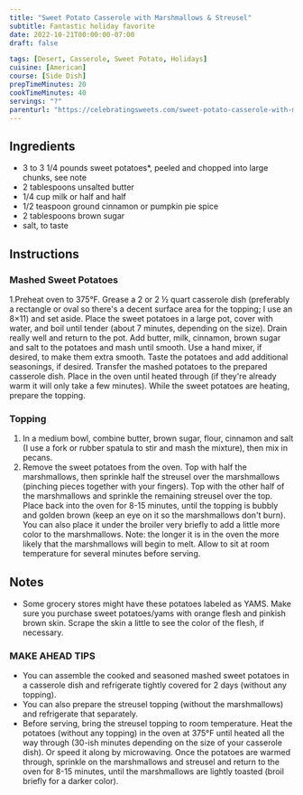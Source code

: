 ```yaml
---
title: "Sweet Potato Casserole with Marshmallows & Streusel"
subtitle: Fantastic holiday favorite
date: 2022-10-21T00:00:00-07:00
draft: false

tags: [Desert, Casserole, Sweet Potato, Holidays]
cuisine: [American]
course: [Side Dish]
prepTimeMinutes: 20
cookTimeMinutes: 40
servings: "?"
parenturl: "https://celebratingsweets.com/sweet-potato-casserole-with-marshmallow-pecan-streusel"
---
```


## Ingredients

- 3 to 3 1/4 pounds sweet potatoes*, peeled and chopped into large chunks, see note
- 2 tablespoons unsalted butter
- 1/4 cup milk or half and half
- 1/2 teaspoon ground cinnamon or pumpkin pie spice
- 2 tablespoons brown sugar
- salt, to taste

## Instructions

### Mashed Sweet Potatoes

1.Preheat oven to 375°F. Grease a 2 or 2 ½ quart casserole dish (preferably a rectangle or oval so there's a decent surface area for the topping; I use an 8×11) and set aside.
Place the sweet potatoes in a large pot, cover with water, and boil until tender (about 7 minutes, depending on the size). Drain really well and return to the pot. Add butter, milk, cinnamon, brown sugar and salt to the potatoes and mash until smooth. Use a hand mixer, if desired, to make them extra smooth. Taste the potatoes and add additional seasonings, if desired.
Transfer the mashed potatoes to the prepared casserole dish. Place in the oven until heated through (if they're already warm it will only take a few minutes). While the sweet potatoes are heating, prepare the topping.

### Topping

1. In a medium bowl, combine butter, brown sugar, flour, cinnamon and salt (I use a fork or rubber spatula to stir and mash the mixture), then mix in pecans.
2. Remove the sweet potatoes from the oven. Top with half the marshmallows, then sprinkle half the streusel over the marshmallows (pinching pieces together with your fingers). Top with the other half of the marshmallows and sprinkle the remaining streusel over the top. Place back into the oven for 8-15 minutes, until the topping is bubbly and golden brown (keep an eye on it so the marshmallows don't burn). You can also place it under the broiler very briefly to add a little more color to the marshmallows. Note: the longer it is in the oven the more likely that the marshmallows will begin to melt. Allow to sit at room temperature for several minutes before serving.

## Notes

- Some grocery stores might have these potatoes labeled as YAMS. Make sure you purchase sweet potatoes/yams with orange flesh and pinkish brown skin. Scrape the skin a little to see the color of the flesh, if necessary.

### MAKE AHEAD TIPS

- You can assemble the cooked and seasoned mashed sweet potatoes in a casserole dish and refrigerate tightly covered for 2 days (without any topping).
- You can also prepare the streusel topping (without the marshmallows) and refrigerate that separately.
- Before serving, bring the streusel topping to room temperature. Heat the potatoes (without any topping) in the oven at 375°F until heated all the way through (30-ish minutes depending on the size of your casserole dish). Or speed it along by microwaving. Once the potatoes are warmed through, sprinkle on the marshmallows and streusel and return to the oven for 8-15 minutes, until the marshmallows are lightly toasted (broil briefly for a darker color).
